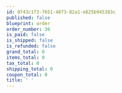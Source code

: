 ```yaml
---
id: 0743c1f3-7651-4873-82a1-e625b945383c
published: false
blueprint: order
order_number: 36
is_paid: false
is_shipped: false
is_refunded: false
grand_total: 0
items_total: 0
tax_total: 0
shipping_total: 0
coupon_total: 0
title: ' '
---
```

